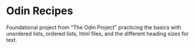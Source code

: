 # Odin Recipes
Foundational project from "The Odin Project" practicing the basics with unordered lists, ordered lists, html files, and the different heading sizes for text.